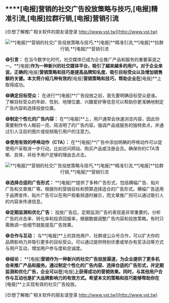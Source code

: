 ## ****[电报]**营销的社交广告投放策略与技巧,**[电报]**精准引流,**[电报]**拉群行销,**[电报]**营销引流**

[😍想了解推广相关软件的朋友请登录 http://www.vst.tw](http://www.vst.tw)

 <center><img src="https://vst.tw/MP4/tuiguang/png/2.png" alt="**[电报]**营销的社交广告投放策略与技巧,**[电报]**精准引流,**[电报]**拉群行销,**[电报]**营销引流"></center>

**😄引言：**
在当今数字化时代，社交媒体已成为企业推广产品和服务的重要渠道之一。**[电报]**作为一种新兴的社交媒体平台，吸引了越来越多的用户。对于企业来说，正确的**[电报]**营销策略和技巧是提高品牌知名度、吸引目标受众以及增加销售额的关键。本文将介绍几种有效的**[电报]**营销策略和技巧，帮助企业在**[电报]**上取得成功。

**😄确定目标受众：**
在进行**[电报]**广告投放之前，首先要明确目标受众是谁。了解目标受众的年龄、性别、地理位置、兴趣爱好等信息可以帮助你更准确地制定广告内容和选择投放位置。

**😄制定个性化的广告内容：**
在**[电报]**上，用户通常会快速浏览内容，因此你需要制作令人眼前一亮、简洁明了的广告内容。强调产品或服务的独特卖点，并通过引人注目的图片或视频吸引用户的注意力。

**😄使用有效的呼唤动作（CTA）：**
在**[电报]**广告中添加明确的呼唤动作可以促使用户采取进一步行动，比如访问网站、购买产品或注册会员。确保你的CTA清晰、具体，并给予用户足够的理由去点击。

 <center><img src="https://vst.tw/MP4/tuiguang/png/2.png" alt="**[电报]**营销的社交广告投放策略与技巧,**[电报]**精准引流,**[电报]**拉群行销,**[电报]**营销引流"></center>

**😄选择合适的广告形式：**
**[电报]**提供了多种广告形式，包括横幅广告、贴片广告和文章推广等。根据你的营销目标和预算选择适合的广告形式。横幅广告适用于品牌宣传，贴片广告可以在用户观看频道时展示，而文章推广则可以通过吸引人的内容来传递信息。

**😄定期监测和优化广告：**
投放广告后，定期监测广告的表现是非常重要的。分析广告的点击率、转化率和投资回报率，根据数据调整广告内容和投放策略。有时只需微调一些细节就能提高广告效果。

**😄合作与互动：**
与**[电报]**上的其他用户、社群或公众号合作，可以扩大你的品牌影响力并吸引更多的目标受众。可以通过提供特别优惠或举办有奖活动等方式与用户互动，增加用户参与度和忠诚度。

**😄结论：**
**[电报]**营销作为一种新兴的社交广告投放渠道，为企业提供了更多机会来推广产品和服务。通过制定个性化的广告内容、选择合适的广告形式，并定期监测和优化广告，企业可以在**[电报]**上获得成功的营销效果。同时，与其他用户合作与互动也是扩大品牌影响力的有效方式。希望本文的策略和技巧能够帮助你在**[电报]**上实现有效的社交广告投放。

[😍想了解推广相关软件的朋友请登录 http://www.vst.tw](http://www.vst.tw)



